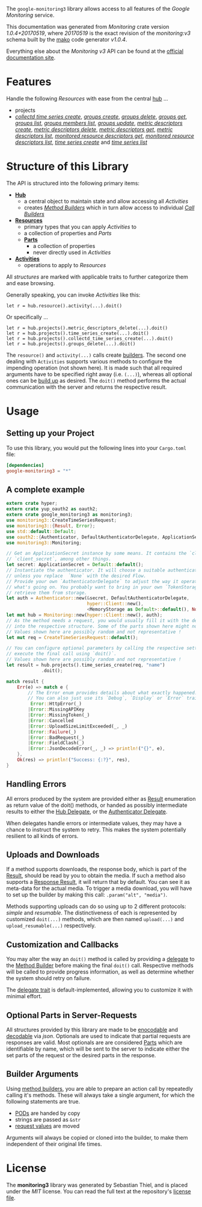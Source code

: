 <!---
DO NOT EDIT !
This file was generated automatically from 'src/mako/api/README.md.mako'
DO NOT EDIT !
-->
The `google-monitoring3` library allows access to all features of the *Google Monitoring* service.

This documentation was generated from *Monitoring* crate version *1.0.4+20170519*, where *20170519* is the exact revision of the *monitoring:v3* schema built by the [mako](http://www.makotemplates.org/) code generator *v1.0.4*.

Everything else about the *Monitoring* *v3* API can be found at the
[official documentation site](https://cloud.google.com/monitoring/api/).
# Features

Handle the following *Resources* with ease from the central [hub](https://docs.rs/google-monitoring3/1.0.4+20170519/google_monitoring3/struct.Monitoring.html) ... 

* projects
 * [*collectd time series create*](https://docs.rs/google-monitoring3/1.0.4+20170519/google_monitoring3/struct.ProjectCollectdTimeSeryCreateCall.html), [*groups create*](https://docs.rs/google-monitoring3/1.0.4+20170519/google_monitoring3/struct.ProjectGroupCreateCall.html), [*groups delete*](https://docs.rs/google-monitoring3/1.0.4+20170519/google_monitoring3/struct.ProjectGroupDeleteCall.html), [*groups get*](https://docs.rs/google-monitoring3/1.0.4+20170519/google_monitoring3/struct.ProjectGroupGetCall.html), [*groups list*](https://docs.rs/google-monitoring3/1.0.4+20170519/google_monitoring3/struct.ProjectGroupListCall.html), [*groups members list*](https://docs.rs/google-monitoring3/1.0.4+20170519/google_monitoring3/struct.ProjectGroupMemberListCall.html), [*groups update*](https://docs.rs/google-monitoring3/1.0.4+20170519/google_monitoring3/struct.ProjectGroupUpdateCall.html), [*metric descriptors create*](https://docs.rs/google-monitoring3/1.0.4+20170519/google_monitoring3/struct.ProjectMetricDescriptorCreateCall.html), [*metric descriptors delete*](https://docs.rs/google-monitoring3/1.0.4+20170519/google_monitoring3/struct.ProjectMetricDescriptorDeleteCall.html), [*metric descriptors get*](https://docs.rs/google-monitoring3/1.0.4+20170519/google_monitoring3/struct.ProjectMetricDescriptorGetCall.html), [*metric descriptors list*](https://docs.rs/google-monitoring3/1.0.4+20170519/google_monitoring3/struct.ProjectMetricDescriptorListCall.html), [*monitored resource descriptors get*](https://docs.rs/google-monitoring3/1.0.4+20170519/google_monitoring3/struct.ProjectMonitoredResourceDescriptorGetCall.html), [*monitored resource descriptors list*](https://docs.rs/google-monitoring3/1.0.4+20170519/google_monitoring3/struct.ProjectMonitoredResourceDescriptorListCall.html), [*time series create*](https://docs.rs/google-monitoring3/1.0.4+20170519/google_monitoring3/struct.ProjectTimeSeryCreateCall.html) and [*time series list*](https://docs.rs/google-monitoring3/1.0.4+20170519/google_monitoring3/struct.ProjectTimeSeryListCall.html)




# Structure of this Library

The API is structured into the following primary items:

* **[Hub](https://docs.rs/google-monitoring3/1.0.4+20170519/google_monitoring3/struct.Monitoring.html)**
    * a central object to maintain state and allow accessing all *Activities*
    * creates [*Method Builders*](https://docs.rs/google-monitoring3/1.0.4+20170519/google_monitoring3/trait.MethodsBuilder.html) which in turn
      allow access to individual [*Call Builders*](https://docs.rs/google-monitoring3/1.0.4+20170519/google_monitoring3/trait.CallBuilder.html)
* **[Resources](https://docs.rs/google-monitoring3/1.0.4+20170519/google_monitoring3/trait.Resource.html)**
    * primary types that you can apply *Activities* to
    * a collection of properties and *Parts*
    * **[Parts](https://docs.rs/google-monitoring3/1.0.4+20170519/google_monitoring3/trait.Part.html)**
        * a collection of properties
        * never directly used in *Activities*
* **[Activities](https://docs.rs/google-monitoring3/1.0.4+20170519/google_monitoring3/trait.CallBuilder.html)**
    * operations to apply to *Resources*

All *structures* are marked with applicable traits to further categorize them and ease browsing.

Generally speaking, you can invoke *Activities* like this:

```Rust,ignore
let r = hub.resource().activity(...).doit()
```

Or specifically ...

```ignore
let r = hub.projects().metric_descriptors_delete(...).doit()
let r = hub.projects().time_series_create(...).doit()
let r = hub.projects().collectd_time_series_create(...).doit()
let r = hub.projects().groups_delete(...).doit()
```

The `resource()` and `activity(...)` calls create [builders][builder-pattern]. The second one dealing with `Activities` 
supports various methods to configure the impending operation (not shown here). It is made such that all required arguments have to be 
specified right away (i.e. `(...)`), whereas all optional ones can be [build up][builder-pattern] as desired.
The `doit()` method performs the actual communication with the server and returns the respective result.

# Usage

## Setting up your Project

To use this library, you would put the following lines into your `Cargo.toml` file:

```toml
[dependencies]
google-monitoring3 = "*"
```

## A complete example

```Rust
extern crate hyper;
extern crate yup_oauth2 as oauth2;
extern crate google_monitoring3 as monitoring3;
use monitoring3::CreateTimeSeriesRequest;
use monitoring3::{Result, Error};
use std::default::Default;
use oauth2::{Authenticator, DefaultAuthenticatorDelegate, ApplicationSecret, MemoryStorage};
use monitoring3::Monitoring;

// Get an ApplicationSecret instance by some means. It contains the `client_id` and 
// `client_secret`, among other things.
let secret: ApplicationSecret = Default::default();
// Instantiate the authenticator. It will choose a suitable authentication flow for you, 
// unless you replace  `None` with the desired Flow.
// Provide your own `AuthenticatorDelegate` to adjust the way it operates and get feedback about 
// what's going on. You probably want to bring in your own `TokenStorage` to persist tokens and
// retrieve them from storage.
let auth = Authenticator::new(&secret, DefaultAuthenticatorDelegate,
                              hyper::Client::new(),
                              <MemoryStorage as Default>::default(), None);
let mut hub = Monitoring::new(hyper::Client::new(), auth);
// As the method needs a request, you would usually fill it with the desired information
// into the respective structure. Some of the parts shown here might not be applicable !
// Values shown here are possibly random and not representative !
let mut req = CreateTimeSeriesRequest::default();

// You can configure optional parameters by calling the respective setters at will, and
// execute the final call using `doit()`.
// Values shown here are possibly random and not representative !
let result = hub.projects().time_series_create(req, "name")
             .doit();

match result {
    Err(e) => match e {
        // The Error enum provides details about what exactly happened.
        // You can also just use its `Debug`, `Display` or `Error` traits
         Error::HttpError(_)
        |Error::MissingAPIKey
        |Error::MissingToken(_)
        |Error::Cancelled
        |Error::UploadSizeLimitExceeded(_, _)
        |Error::Failure(_)
        |Error::BadRequest(_)
        |Error::FieldClash(_)
        |Error::JsonDecodeError(_, _) => println!("{}", e),
    },
    Ok(res) => println!("Success: {:?}", res),
}

```
## Handling Errors

All errors produced by the system are provided either as [Result](https://docs.rs/google-monitoring3/1.0.4+20170519/google_monitoring3/enum.Result.html) enumeration as return value of 
the doit() methods, or handed as possibly intermediate results to either the 
[Hub Delegate](https://docs.rs/google-monitoring3/1.0.4+20170519/google_monitoring3/trait.Delegate.html), or the [Authenticator Delegate](https://docs.rs/yup-oauth2/*/yup_oauth2/trait.AuthenticatorDelegate.html).

When delegates handle errors or intermediate values, they may have a chance to instruct the system to retry. This 
makes the system potentially resilient to all kinds of errors.

## Uploads and Downloads
If a method supports downloads, the response body, which is part of the [Result](https://docs.rs/google-monitoring3/1.0.4+20170519/google_monitoring3/enum.Result.html), should be
read by you to obtain the media.
If such a method also supports a [Response Result](https://docs.rs/google-monitoring3/1.0.4+20170519/google_monitoring3/trait.ResponseResult.html), it will return that by default.
You can see it as meta-data for the actual media. To trigger a media download, you will have to set up the builder by making
this call: `.param("alt", "media")`.

Methods supporting uploads can do so using up to 2 different protocols: 
*simple* and *resumable*. The distinctiveness of each is represented by customized 
`doit(...)` methods, which are then named `upload(...)` and `upload_resumable(...)` respectively.

## Customization and Callbacks

You may alter the way an `doit()` method is called by providing a [delegate](https://docs.rs/google-monitoring3/1.0.4+20170519/google_monitoring3/trait.Delegate.html) to the 
[Method Builder](https://docs.rs/google-monitoring3/1.0.4+20170519/google_monitoring3/trait.CallBuilder.html) before making the final `doit()` call. 
Respective methods will be called to provide progress information, as well as determine whether the system should 
retry on failure.

The [delegate trait](https://docs.rs/google-monitoring3/1.0.4+20170519/google_monitoring3/trait.Delegate.html) is default-implemented, allowing you to customize it with minimal effort.

## Optional Parts in Server-Requests

All structures provided by this library are made to be [enocodable](https://docs.rs/google-monitoring3/1.0.4+20170519/google_monitoring3/trait.RequestValue.html) and 
[decodable](https://docs.rs/google-monitoring3/1.0.4+20170519/google_monitoring3/trait.ResponseResult.html) via *json*. Optionals are used to indicate that partial requests are responses 
are valid.
Most optionals are are considered [Parts](https://docs.rs/google-monitoring3/1.0.4+20170519/google_monitoring3/trait.Part.html) which are identifiable by name, which will be sent to 
the server to indicate either the set parts of the request or the desired parts in the response.

## Builder Arguments

Using [method builders](https://docs.rs/google-monitoring3/1.0.4+20170519/google_monitoring3/trait.CallBuilder.html), you are able to prepare an action call by repeatedly calling it's methods.
These will always take a single argument, for which the following statements are true.

* [PODs][wiki-pod] are handed by copy
* strings are passed as `&str`
* [request values](https://docs.rs/google-monitoring3/1.0.4+20170519/google_monitoring3/trait.RequestValue.html) are moved

Arguments will always be copied or cloned into the builder, to make them independent of their original life times.

[wiki-pod]: http://en.wikipedia.org/wiki/Plain_old_data_structure
[builder-pattern]: http://en.wikipedia.org/wiki/Builder_pattern
[google-go-api]: https://github.com/google/google-api-go-client

# License
The **monitoring3** library was generated by Sebastian Thiel, and is placed 
under the *MIT* license.
You can read the full text at the repository's [license file][repo-license].

[repo-license]: https://github.com/Byron/google-apis-rsblob/master/LICENSE.md
